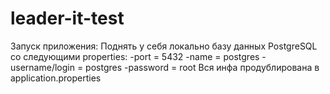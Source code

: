 # leader-it-test
 Запуск приложения:  Поднять у себя локально базу данных PostgreSQL со следующими properties:    -port = 5432    -name = postgres    -username/login = postgres    -password = root  Вся инфа продублирована в application.properties
